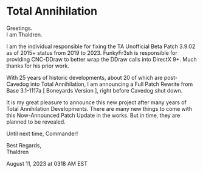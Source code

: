 # Total Annihilation

Greetings.\
I am Thaldren. 

I am the individual responsible for fixing the TA Unofficial Beta Patch 3.9.02 as of 2015+ status from 2019 to 2023. FunkyFr3sh is responsible for providing CNC-DDraw to better wrap the DDraw calls into DirectX 9+. Much thanks for his prior work.

With 25 years of historic developments, about 20 of which are post-Cavedog into Total Annihilation, I am announcing a Full Patch Rewrite from Base 3.1-1117a [ Boneyards Version ], right before Cavedog shut down.

It is my great pleasure to announce this new project after many years of Total Annihilation Developments. There are many new things to come with this Now-Announced Patch Update in the works. But in time, they are planned to be revealed.

Until next time, Commander!


Best Regards,\
Thaldren

August 11, 2023 at 0318 AM EST
